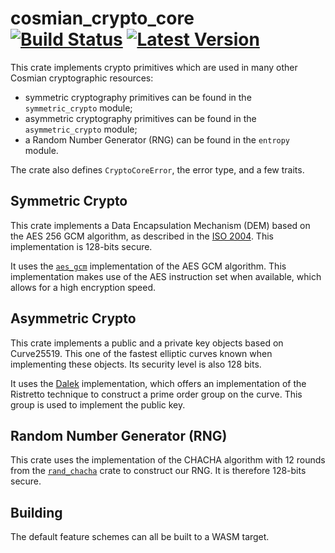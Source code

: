 # cosmian_crypto_core &emsp; [![Build Status]][actions] [![Latest Version]][crates.io]


[Build Status]: https://img.shields.io/github/workflow/status/Cosmian/crypto_core/CI%20checks/main
[actions]: https://github.com/Cosmian/crypto_core/actions?query=branch%3Amain
[Latest Version]: https://img.shields.io/crates/v/cosmian_crypto_core.svg
[crates.io]: https://crates.io/crates/cosmian_crypto_core

This crate implements crypto primitives which are used in many other
Cosmian cryptographic resources:

- symmetric cryptography primitives can be found in the `symmetric_crypto` module;
- asymmetric cryptography primitives can be found in the `asymmetric_crypto` module;
- a Random Number Generator (RNG) can be found in the `entropy` module.

The crate also defines `CryptoCoreError`, the error type, and a few traits.

## Symmetric Crypto

This crate implements a Data Encapsulation Mechanism (DEM) based on the AES 256
GCM algorithm, as described in the [ISO 2004](https://www.shoup.net/iso/std6.pdf).
This implementation is 128-bits secure.

It uses the [`aes_gcm`](https://docs.rs/aes-gcm/latest/aes_gcm/index.html)
implementation of the AES GCM algorithm. This implementation makes use of the
AES instruction set when available, which allows for a high encryption speed.

## Asymmetric Crypto

This crate implements a public and a private key objects based on Curve25519.
This one of the fastest elliptic curves known when implementing these objects.
Its security level is also 128 bits.

It uses the [Dalek](https://github.com/dalek-cryptography/curve25519-dalek)
implementation, which offers an implementation of the Ristretto technique to
construct a prime order group on the curve. This group is used to implement
the public key.

## Random Number Generator (RNG)

This crate uses the implementation of the CHACHA algorithm with 12 rounds from
the [`rand_chacha`](https://rust-random.github.io/rand/rand_chacha/index.html)
crate to construct our RNG. It is therefore 128-bits secure.

## Building

The default feature schemes can all be built to a WASM target.

